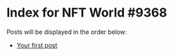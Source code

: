 # Index for NFT World #9368
Posts will be displayed in the order below:

- [Your first post](./001-first.md)

